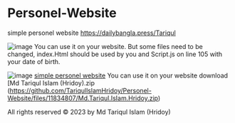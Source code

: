# Personel-Website
simple personel website  https://dailybangla.press/Tariqul


![image](https://github.com/TariqullslamHridoy/Personel-Website/assets/110732307/f75d8b54-7a6e-4d01-9b32-5fa1a9b03b37)
You can use it on your website.  But some files need to be changed, index.Html should be used by you and Script.js on line 105 with your date of birth.

![image](https://github.com/TariqullslamHridoy/Personel-Website/assets/110732307/f065c6f8-012b-4f7e-bdcd-99766fbb00a1)   [simple personel website](https://www.youtube.com/embed/zrbTfdCdilc)
  You can use it on your website download
[Md Tariqul IsIam (Hridoy).zip (https://github.com/TariqullslamHridoy/Personel-Website/files/11834807/Md.Tariqul.IsIam.Hridoy.zip)


All rights reserved © 2023 by Md Tariqul IsIam (Hridoy)





